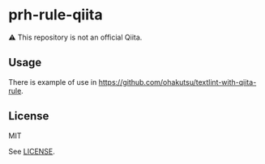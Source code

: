 # prh-rule-qiita

:warning: This repository is not an official Qiita.

## Usage

There is example of use in https://github.com/ohakutsu/textlint-with-qiita-rule.

## License

MIT

See [LICENSE](/LICENSE).
